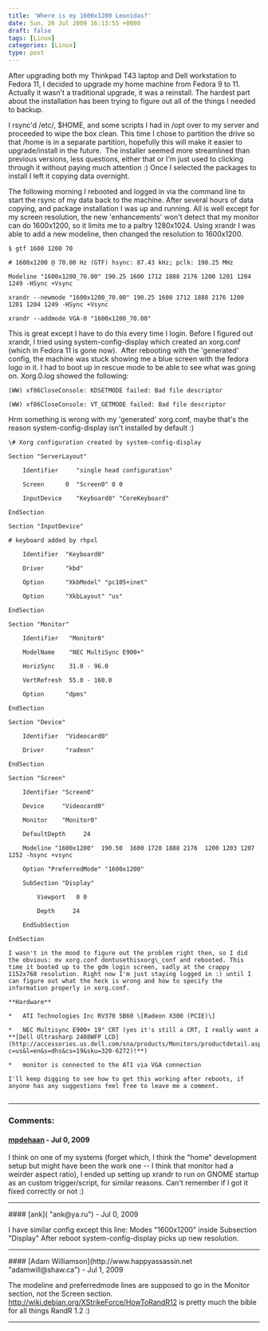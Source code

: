 ```yaml
---
title: 'Where is my 1600x1200 Leonidas?'
date: Sun, 26 Jul 2009 16:13:55 +0000
draft: false
tags: [Linux]
categories: [Linux]
type: post
---
```


After upgrading both my Thinkpad T43 laptop and Dell workstation to Fedora 11, I decided to upgrade my home machine from Fedora 9 to 11. Actually it wasn't a traditional upgrade, it was a reinstall. The hardest part about the installation has been trying to figure out all of the things I needed to backup.

I rsync'd /etc/, $HOME, and some scripts I had in /opt over to my server and proceeded to wipe the box clean. This time I chose to partition the drive so that /home is in a separate partition, hopefully this will make it easier to upgrade/install in the future.  The installer seemed more streamlined than previous versions, less questions, either that or I'm just used to clicking through it without paying much attention :) Once I selected the packages to install I left it copying data overnight.

The following morning I rebooted and logged in via the command line to start the rsync of my data back to the machine. After several hours of data copying, and package installation I was up and running. All is well except for my screen resolution, the new 'enhancements' won't detect that my monitor can do 1600x1200, so it limits me to a paltry 1280x1024. Using xrandr I was able to add a new modeline, then changed the resolution to 1600x1200.

`$ gtf 1600 1200 70`

`# 1600x1200 @ 70.00 Hz (GTF) hsync: 87.43 kHz; pclk: 190.25 MHz`

`Modeline "1600x1200_70.00" 190.25 1600 1712 1888 2176 1200 1201 1204 1249 -HSync +Vsync`

`xrandr --newmode "1600x1200_70.00" 190.25 1600 1712 1888 2176 1200 1201 1204 1249 -HSync +Vsync`

`xrandr --addmode VGA-0 "1600x1200_70.00"`

This is great except I have to do this every time I login. Before I figured out xrandr, I tried using system-config-display which created an xorg.conf (which in Fedora 11 is gone now).  After rebooting with the 'generated' config, the machine was stuck showing me a blue screen with the fedora logo in it. I had to boot up in rescue mode to be able to see what was going on. Xorg.0.log showed the following:

`(WW) xf86CloseConsole: KDSETMODE failed: Bad file descriptor`

`(WW) xf86CloseConsole: VT_GETMODE failed: Bad file descriptor`

Hrm something is wrong with my 'generated' xorg.conf, maybe that's the reason system-config-display isn't installed by default :)

```
\# Xorg configuration created by system-config-display

Section "ServerLayout"

    Identifier     "single head configuration"

    Screen      0  "Screen0" 0 0

    InputDevice    "Keyboard0" "CoreKeyboard"

EndSection

Section "InputDevice"

# keyboard added by rhpxl

    Identifier  "Keyboard0"

    Driver      "kbd"

    Option      "XkbModel" "pc105+inet"

    Option      "XkbLayout" "us"

EndSection

Section "Monitor"

    Identifier   "Monitor0"

    ModelName    "NEC MultiSync E900+"

    HorizSync    31.0 - 96.0

    VertRefresh  55.0 - 160.0

    Option      "dpms"

EndSection

Section "Device"

    Identifier  "Videocard0"

    Driver      "radeon"

EndSection

Section "Screen"

    Identifier "Screen0"

    Device     "Videocard0"

    Monitor    "Monitor0"

    DefaultDepth     24

    Modeline "1600x1200"  190.50  1600 1720 1888 2176  1200 1203 1207 1252 -hsync +vsync

    Option "PreferredMode" "1600x1200"

    SubSection "Display"

        Viewport   0 0

        Depth     24

    EndSubSection

EndSection

I wasn't in the mood to figure out the problem right then, so I did the obvious: mv xorg.conf dontusethisxorg\_conf and rebooted. This time it booted up to the gdm login screen, sadly at the crappy 1152x768 resolution. Right now I'm just staying logged in :) until I can figure out what the heck is wrong and how to specify the information properly in xorg.conf.

**Hardware**

*   ATI Technologies Inc RV370 5B60 \[Radeon X300 (PCIE)\]

*   NEC Multisync E900+ 19" CRT (yes it's still a CRT, I really want a **[Dell Ultrasharp 2408WFP LCD](http://accessories.us.dell.com/sna/products/Monitors/productdetail.aspx?c=us&l=en&s=dhs&cs=19&sku=320-6272)!**)

*   monitor is connected to the ATI via VGA connection

I'll keep digging to see how to get this working after reboots, if anyone has any suggestions feel free to leave me a comment.


```
---
### Comments:
#### [mpdehaan](http://michaeldehaan.net "michael.dehaan@gmail.com") - <time datetime="2009-07-26 14:19:39">Jul 0, 2009</time>

I think on one of my systems (forget which, I think the "home" development setup but might have been the work one -- I think that monitor had a weirder aspect ratio), I ended up setting up xrandr to run on GNOME startup as an custom trigger/script, for similar reasons. Can't remember if I got it fixed correctly or not :)
<hr />
#### [ank]( "ank@ya.ru") - <time datetime="2009-07-26 18:45:34">Jul 0, 2009</time>

I have similar config except this line: Modes "1600x1200" inside Subsection "Display" After reboot system-config-display picks up new resolution.
<hr />
#### [Adam Williamson](http://www.happyassassin.net "adamwill@shaw.ca") - <time datetime="2009-07-27 19:43:26">Jul 1, 2009</time>

The modeline and preferredmode lines are supposed to go in the Monitor section, not the Screen section. http://wiki.debian.org/XStrikeForce/HowToRandR12 is pretty much the bible for all things RandR 1.2 :)
<hr />
